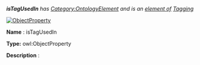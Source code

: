 ___isTagUsedIn__ 
 has
 [Category:OntologyElement](../../Category/OntologyElement "Category:OntologyElement") 
 and is an
 [element of](../../Property/ElementOf "Property:ElementOf") 
[Tagging](../../Submissions/Tagging "Submissions:Tagging")_




  





[![ObjectProperty](../../images/thumb/c/c3/ObjectProperty.gif/45px-ObjectProperty.gif)](../../Image/ObjectProperty.gif "ObjectProperty")


__Name__ 
 : isTagUsedIn
 



__Type:__ 
 owl:ObjectProperty
 



__Description__ 
 :